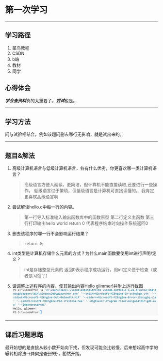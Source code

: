 # 第一次学习
***
## 学习路径
1. 菜鸟教程
2. CSDN
3. b站
4. 教材
5. 同学
## 心得体会
***学会查资料***真的太重要了，***尝试***也是。
***
## 学习方法
问与试验相结合，例如该题问删去哪行无影响，就是试出来的。
***
## 题目&解法
1. 高级计算机语言与低级计算机语言，各有什么优劣，你更喜欢哪一类计算机语言？
    >高级语言方便人阅读，更简洁，但计算机不能直接读取,还要进行一些操作。
    >低级语言过于繁琐，但低级语言是计算机可直接读懂的。
    >我肯定更喜欢高级语言啊
2.  尝试解读hello.c中每一行的内容。
    >第一行导入标准输入输出函数库中的函数原型
    >第二行定义主函数
    >第三行打印输出hello world
    >return 0 代表程序结束时向操作系统返回0
3. 删去该程序的哪一行不会影响运行结果？
    >`return 0;`
4. int类型是计算机存储什么元素的方式？为什么main函数要使用int进行声明/定义？
    >int是存储整型元素的
    >返回0表示程序成功运行，用int定义便于检查（或者是习惯？）
5. 请调整上述程序的内容，使其输出内容Hello glimmer!并附上运行截图
![alt text](image-1.png)
***
## 课后习题思路
最开始想的是直接从较小数开始向下找，但发现可能会比较慢。后来想起高中学的辗转相除法~~（其实是查到的）~~，豁然开朗。

